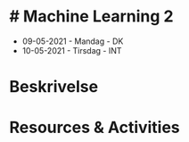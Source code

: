 # # Machine Learning 2
- 09-05-2021 - Mandag - DK
- 10-05-2021 - Tirsdag - INT

# Beskrivelse


# Resources & Activities
